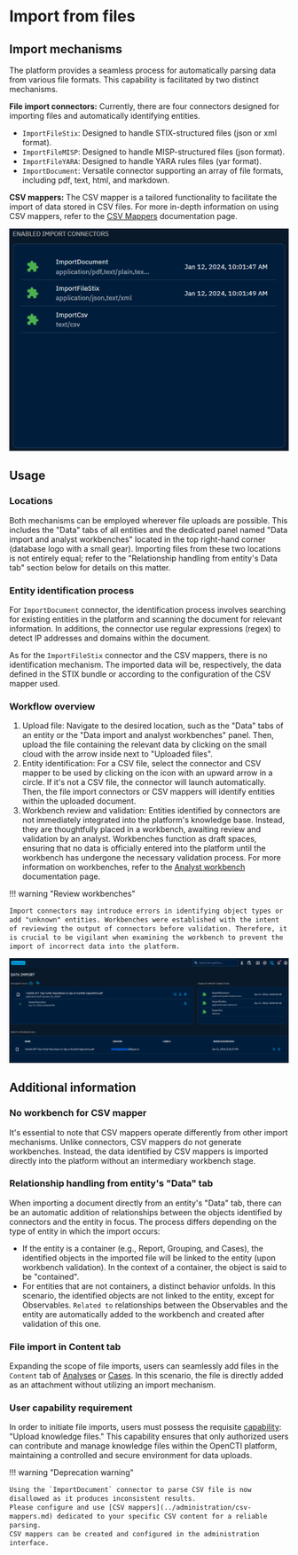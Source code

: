 # Import from files


## Import mechanisms

The platform provides a seamless process for automatically parsing data from various file formats. This capability is facilitated by two distinct mechanisms.

**File import connectors:** Currently, there are four connectors designed for importing files and automatically identifying entities.

- `ImportFileStix`: Designed to handle STIX-structured files (json or xml format).
- `ImportFileMISP`: Designed to handle MISP-structured files (json format).
- `ImportFileYARA`: Designed to handle YARA rules files (yar format).
- `ImportDocument`: Versatile connector supporting an array of file formats, including pdf, text, html, and markdown.

**CSV mappers:** The CSV mapper is a tailored functionality to facilitate the import of data stored in CSV files. For more in-depth information on using CSV mappers, refer to the [CSV Mappers](../administration/csv-mappers.md) documentation page.

![Manual import connectors](assets/manual-import-connectors.png)


## Usage

### Locations

Both mechanisms can be employed wherever file uploads are possible. This includes the "Data" tabs of all entities and the dedicated panel named "Data import and analyst workbenches" located in the top right-hand corner (database logo with a small gear). Importing files from these two locations is not entirely equal; refer to the "Relationship handling from entity's Data tab" section below for details on this matter.

### Entity identification process

For `ImportDocument` connector, the identification process involves searching for existing entities in the platform and scanning the document for relevant information. In additions, the connector use regular expressions (regex) to detect IP addresses and domains within the document.

As for the `ImportFileStix` connector and the CSV mappers, there is no identification mechanism. The imported data will be, respectively, the data defined in the STIX bundle or according to the configuration of the CSV mapper used.

### Workflow overview

1. Upload file: Navigate to the desired location, such as the "Data" tabs of an entity or the "Data import and analyst workbenches" panel. Then, upload the file containing the relevant data by clicking on the small cloud with the arrow inside next to "Uploaded files".
2. Entity identification: For a CSV file, select the connector and CSV mapper to be used by clicking on the icon with an upward arrow in a circle. If it's not a CSV file, the connector will launch automatically. Then, the file import connectors or CSV mappers will identify entities within the uploaded document.
3. Workbench review and validation: Entities identified by connectors are not immediately integrated into the platform's knowledge base. Instead, they are thoughtfully placed in a workbench, awaiting review and validation by an analyst. Workbenches function as draft spaces, ensuring that no data is officially entered into the platform until the workbench has undergone the necessary validation process. For more information on workbenches, refer to the [Analyst workbench](workbench.md) documentation page.

!!! warning "Review workbenches"

    Import connectors may introduce errors in identifying object types or add "unknown" entities. Workbenches were established with the intent of reviewing the output of connectors before validation. Therefore, it is crucial to be vigilant when examining the workbench to prevent the import of incorrect data into the platform.

![Global import panel](assets/global-import-panel.png)


## Additional information

### No workbench for CSV mapper

It's essential to note that CSV mappers operate differently from other import mechanisms. Unlike connectors, CSV mappers do not generate workbenches. Instead, the data identified by CSV mappers is imported directly into the platform without an intermediary workbench stage.

### Relationship handling from entity's "Data" tab

When importing a document directly from an entity's "Data" tab, there can be an automatic addition of relationships between the objects identified by connectors and the entity in focus. The process differs depending on the type of entity in which the import occurs:

- If the entity is a container (e.g., Report, Grouping, and Cases), the identified objects in the imported file will be linked to the entity (upon workbench validation). In the context of a container, the object is said to be "contained".
- For entities that are not containers, a distinct behavior unfolds. In this scenario, the identified objects are not linked to the entity, except for Observables. `Related to` relationships between the Observables and the entity are automatically added to the workbench and created after validation of this one.


### File import in Content tab

Expanding the scope of file imports, users can seamlessly add files in the `Content` tab of [Analyses](exploring-analysis.md) or [Cases](exploring-cases.md). In this scenario, the file is directly added as an attachment without utilizing an import mechanism.

### User capability requirement

In order to initiate file imports, users must possess the requisite [capability](../administration/users.md): "Upload knowledge files." This capability ensures that only authorized users can contribute and manage knowledge files within the OpenCTI platform, maintaining a controlled and secure environment for data uploads.


!!! warning "Deprecation warning"

    Using the `ImportDocument` connector to parse CSV file is now disallowed as it produces inconsistent results.
    Please configure and use [CSV mappers](../administration/csv-mappers.md) dedicated to your specific CSV content for a reliable parsing.
    CSV mappers can be created and configured in the administration interface.   
